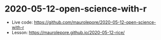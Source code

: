 # 2020-05-12-open-science-with-r

* Live code: https://github.com/maurolepore/2020-05-12-open-science-with-r
* Lesson: https://maurolepore.github.io/2020-05-12-rice/
